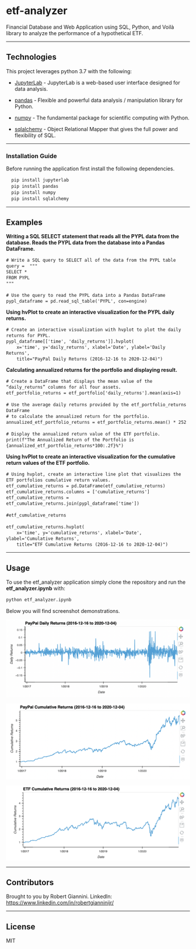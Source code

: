 # etf-analyzer

Financial Database and Web Application using SQL, Python, and Voilà library to analyze the performance of a hypothetical ETF.

---

## Technologies

This project leverages python 3.7 with the following:

* [JupyterLab](https://jupyterlab.readthedocs.io/en/stable/) - JupyterLab is a web-based user interface designed for data analysis.

* [pandas](https://github.com/pandas-dev/pandas) - Flexible and powerful data analysis / manipulation library for Python.

* [numpy](https://github.com/numpy/numpy) - The fundamental package for scientific computing with Python.

* [sqlalchemy](https://pypi.org/project/SQLAlchemy/) - Object Relational Mapper that gives the full power and flexibility of SQL.

---

### Installation Guide

Before running the application first install the following dependencies.

```python
  pip install jupyterlab
  pip install pandas
  pip install numpy
  pip install sqlalchemy
```

---

## Examples

**Writing a SQL SELECT statement that reads all the PYPL data from the database. Reads the PYPL data from the database into a Pandas DataFrame.**
```
# Write a SQL query to SELECT all of the data from the PYPL table
query =  """
SELECT * 
FROM PYPL
"""

# Use the query to read the PYPL data into a Pandas DataFrame
pypl_dataframe = pd.read_sql_table('PYPL', con=engine)

```
**Using hvPlot to create an interactive visualization for the PYPL daily returns.**
```
# Create an interactive visualization with hvplot to plot the daily returns for PYPL.
pypl_dataframe[['time', 'daily_returns']].hvplot(
    x='time', y='daily_returns', xlabel='Date', ylabel='Daily Returns',
    title="PayPal Daily Returns (2016-12-16 to 2020-12-04)")

```

**Calculating annualized returns for the portfolio and displaying result.**
```
# Create a DataFrame that displays the mean value of the “daily_returns” columns for all four assets.
etf_portfolio_returns = etf_portfolio['daily_returns'].mean(axis=1)

# Use the average daily returns provided by the etf_portfolio_returns DataFrame 
# to calculate the annualized return for the portfolio. 
annualized_etf_portfolio_returns = etf_portfolio_returns.mean() * 252

# Display the annualized return value of the ETF portfolio.
print(f"The Annualized Return of the Portfolio is {annualized_etf_portfolio_returns*100:.2f}%")

```

**Using hvPlot to create an interactive visualization for the cumulative return values of the ETF portfolio.**
```
# Using hvplot, create an interactive line plot that visualizes the ETF portfolios cumulative return values.
etf_cumulative_returns = pd.DataFrame(etf_cumulative_returns)
etf_cumulative_returns.columns = ['cumulative_returns']
etf_cumulative_returns = etf_cumulative_returns.join(pypl_dataframe['time'])

#etf_cumulative_returns

etf_cumulative_returns.hvplot(
    x='time', y='cumulative_returns', xlabel='Date', ylabel='Cumulative Returns',
    title="ETF Cumulative Returns (2016-12-16 to 2020-12-04)")

```

---

## Usage

To use the etf_analyzer application simply clone the repository and run the **etf_analyzer.ipynb** with:

```python
python etf_analyzer.ipynb
```

Below you will find screenshot demonstrations.

![PayPal Daily Returns](Images/paypal_daily_returns.png)

![PayPal Cumulative Returns](Images/paypal_cumulative_returns.png)

![ETF_Cumulative_Returns](Images/etf_cumulative_returns.png)

---

## Contributors

Brought to you by Robert Giannini.
LinkedIn: https://www.linkedin.com/in/robertgianninijr/

---

## License

MIT 
 

